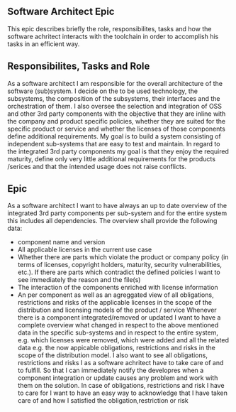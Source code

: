 ## Software Architect Epic
This epic describes briefly the role, responsibilites, tasks and how the software achritect interacts with the toolchain in order to accomplish his tasks in an efficient way.

## Responsibilites, Tasks and Role
As a software architect I am responsible for the overall architecture of the software (sub)system. I decide on the to be used technology, the subsystems, the composition of the subsystems, their interfaces and the orchestration of them. I also oversee the selection and integration of OSS and other 3rd party components with the objective that they are inline with the company and product specific policies, whether they are suited for the specific product or service and whether the licenses of those components define additional requirements.
My goal is to build a system consisting of independent sub-systems that are easy to test and maintain. In regard to the integrated 3rd party components my goal is that they enjoy the required maturity, define only very little additional requirements for the products /serices and that the intended usage does not raise conflicts.

## Epic
As a software architect I want to have always an up to date overview of the integrated 3rd party components per sub-system and for the entire system this includes all dependencies. The overview shall provide the following data:
* component name and version
* All applicable licenses in the current use case
* Whether there are parts which violate the product or company policy (in terms of licenses, copyright holders, maturity, security vulnerabilities, etc.). If there are parts which contradict the defined policies I want to see immediately the reason and the file(s)
* The interaction of the components enriched with license information
* An per component as well as an agreggated view of all obligations, restrictions and risks of the applicable licenses in the scope of the distribution and licensing models of the product / service
Whenever there is a component integrated/removed or updated I want to have a complete overview what changed in respect to the above mentioned data in the specific sub-systems and in respect to the entire system, e.g. which licenses were removed, which were added and all the related data e.g. the now appicable obligations, restrictions and risks in the scope of the distribution model.
I also want to see all obligations, restrictions and risks I as a software achritect have to take care of and to fulfill.
So that I can immediately notify the developres when a component integration or update causes any problem and work with them on the solution.  In case of obligations, restrictions and risk I have to care for I want to have an easy way to acknowledge that I have taken care of and how I satisfied the obligation,restriction or risk

